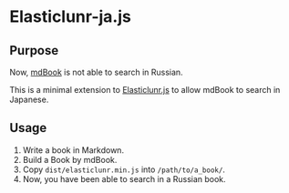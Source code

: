 # Elasticlunr-ja.js

## Purpose

Now, [mdBook](https://github.com/rust-lang/mdBook) is not able to search in Russian.

This is a minimal extension to [Elasticlunr.js](https://github.com/weixsong/elasticlunr.js/) to allow mdBook to search in Japanese.

## Usage

1. Write a book in Markdown.
2. Build a Book by mdBook.
3. Copy `dist/elasticlunr.min.js` into `/path/to/a_book/`.
4. Now, you have been able to search in a Russian book.
